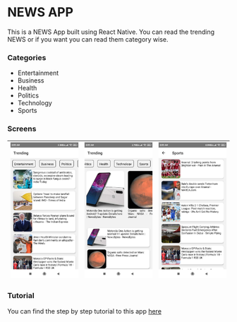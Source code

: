 # NEWS APP
This is a NEWS App built using React Native. You can read the trending NEWS or if you want you can read them category wise.

### Categories
- Entertainment
- Business 
- Health
- Politics
- Technology
- Sports

### Screens

| ![](assets/Screenshots(1).jpeg) | ![](assets/Screenshots(2).jpeg) | ![](assets/Screenshots(3).jpeg) |
| :-------------: | :-------------: | :-------------:  |

### Tutorial 
You can find the step by step tutorial to this app [here](https://youtube.com/c/SGCodes)